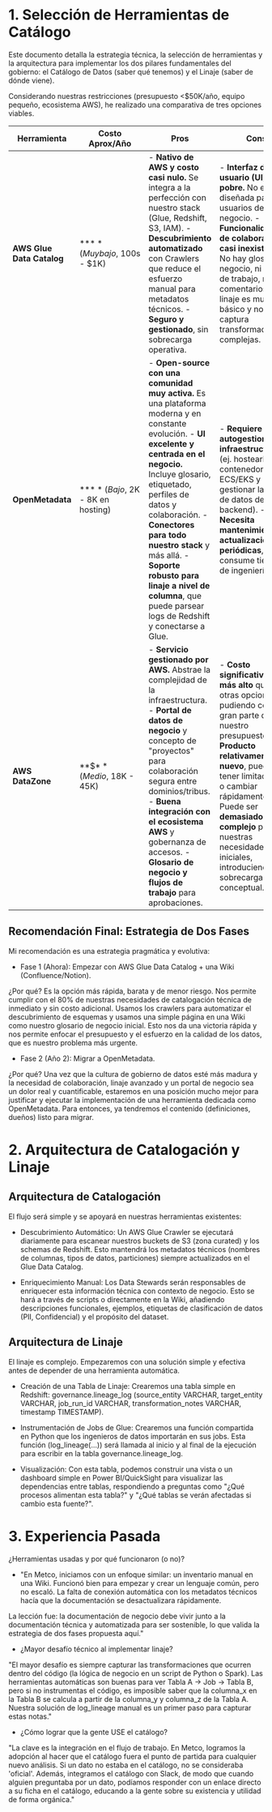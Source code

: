 # 1. Selección de Herramientas de Catálogo
Este documento detalla la estrategia técnica, la selección de herramientas y la arquitectura para implementar los dos pilares fundamentales del gobierno: el Catálogo de Datos (saber qué tenemos) y el Linaje (saber de dónde viene).

Considerando nuestras restricciones (presupuesto <$50K/año, equipo pequeño, ecosistema AWS), he realizado una comparativa de tres opciones viables.

| Herramienta               | Costo Aprox/Año                    | Pros                                                                                                                                                                                                                                                                                                                                                                                 | Cons                                                                                                                                                                                                                                                                                                                   | Esfuerzo de Implementación                                                                                                                   |
| ------------------------- | ---------------------------------- | ------------------------------------------------------------------------------------------------------------------------------------------------------------------------------------------------------------------------------------------------------------------------------------------------------------------------------------------------------------------------------------ | ---------------------------------------------------------------------------------------------------------------------------------------------------------------------------------------------------------------------------------------------------------------------------------------------------------------------- | -------------------------------------------------------------------------------------------------------------------------------------------- |
| **AWS Glue Data Catalog** | **$** (Muy bajo, ~$100s - $1K)     | \- **Nativo de AWS y costo casi nulo.** Se integra a la perfección con nuestro stack (Glue, Redshift, S3, IAM). - **Descubrimiento automatizado** con Crawlers que reduce el esfuerzo manual para metadatos técnicos. - **Seguro y gestionado**, sin sobrecarga operativa.                                                                                                           | \- **Interfaz de usuario (UI) muy pobre.** No está diseñada para usuarios de negocio. - **Funcionalidades de colaboración casi inexistentes.** No hay glosario de negocio, ni flujos de trabajo, ni comentarios. - El linaje es muy básico y no captura transformaciones complejas.                                    | **Bajo.** Ya forma parte de nuestra infraestructura. El esfuerzo se centra en la disciplina de uso y la configuración de crawlers.           |
| **OpenMetadata**          | **$** (Bajo, ~$2K - 8K en hosting) | \- **Open-source con una comunidad muy activa.** Es una plataforma moderna y en constante evolución. - **UI excelente y centrada en el negocio.** Incluye glosario, etiquetado, perfiles de datos y colaboración. - **Conectores para todo nuestro stack** y más allá. - **Soporte robusto para linaje a nivel de columna**, que puede parsear logs de Redshift y conectarse a Glue. | \- **Requiere autogestionar la infraestructura** (ej. hostearlo en un contenedor ECS/EKS y gestionar la base de datos de backend). - **Necesita mantenimiento y actualizaciones periódicas**, lo que consume tiempo de ingeniería.                                                                                     | **Medio.** Requiere un esfuerzo inicial de 1-2 semanas-persona para desplegarlo, asegurarlo e integrarlo con nuestros sistemas y SSO         |
| **AWS DataZone**          | **$$** (Medio, ~$18K - 45K)        | \- **Servicio gestionado por AWS.** Abstrae la complejidad de la infraestructura. - **Portal de datos de negocio** y concepto de "proyectos" para colaboración segura entre dominios/tribus. - **Buena integración con el ecosistema AWS** y gobernanza de accesos. - **Glosario de negocio y flujos de trabajo** para aprobaciones.                                                 | \- **Costo significativamente más alto** que las otras opciones, pudiendo consumir gran parte de nuestro presupuesto. - **Producto relativamente nuevo**, puede tener limitaciones o cambiar rápidamente. - Puede ser **demasiado complejo** para nuestras necesidades iniciales, introduciendo sobrecarga conceptual. | **Bajo a Medio.** Es gestionado, pero requiere una configuración cuidadosa de su modelo de dominios, proyectos y permisos para que sea útil. |

## Recomendación Final: Estrategia de Dos Fases
Mi recomendación es una estrategia pragmática y evolutiva:

* Fase 1 (Ahora): Empezar con AWS Glue Data Catalog + una Wiki (Confluence/Notion).

¿Por qué? Es la opción más rápida, barata y de menor riesgo. Nos permite cumplir con el 80% de nuestras necesidades de catalogación técnica de inmediato y sin costo adicional. Usamos los crawlers para automatizar el descubrimiento de esquemas y usamos una simple página en una Wiki como nuestro glosario de negocio inicial. Esto nos da una victoria rápida y nos permite enfocar el presupuesto y el esfuerzo en la calidad de los datos, que es nuestro problema más urgente.

* Fase 2 (Año 2): Migrar a OpenMetadata.

¿Por qué? Una vez que la cultura de gobierno de datos esté más madura y la necesidad de colaboración, linaje avanzado y un portal de negocio sea un dolor real y cuantificable, estaremos en una posición mucho mejor para justificar y ejecutar la implementación de una herramienta dedicada como OpenMetadata. Para entonces, ya tendremos el contenido (definiciones, dueños) listo para migrar.

# 2. Arquitectura de Catalogación y Linaje

## Arquitectura de Catalogación

El flujo será simple y se apoyará en nuestras herramientas existentes:

* Descubrimiento Automático: Un AWS Glue Crawler se ejecutará diariamente para escanear nuestros buckets de S3 (zona curated) y los schemas de Redshift. Esto mantendrá los metadatos técnicos (nombres de columnas, tipos de datos, particiones) siempre actualizados en el Glue Data Catalog.

* Enriquecimiento Manual: Los Data Stewards serán responsables de enriquecer esta información técnica con contexto de negocio. Esto se hará a través de scripts o directamente en la Wiki, añadiendo descripciones funcionales, ejemplos, etiquetas de clasificación de datos (PII, Confidencial) y el propósito del dataset.

## Arquitectura de Linaje

El linaje es complejo. Empezaremos con una solución simple y efectiva antes de depender de una herramienta automática.

* Creación de una Tabla de Linaje: Crearemos una tabla simple en Redshift: governance.lineage_log (source_entity VARCHAR, target_entity VARCHAR, job_run_id VARCHAR, transformation_notes VARCHAR, timestamp TIMESTAMP).

* Instrumentación de Jobs de Glue: Crearemos una función compartida en Python que los ingenieros de datos importarán en sus jobs. Esta función (log_lineage(...)) será llamada al inicio y al final de la ejecución para escribir en la tabla governance.lineage_log.

* Visualización: Con esta tabla, podemos construir una vista o un dashboard simple en Power BI/QuickSight para visualizar las dependencias entre tablas, respondiendo a preguntas como "¿Qué procesos alimentan esta tabla?" y "¿Qué tablas se verán afectadas si cambio esta fuente?".

# 3. Experiencia Pasada

¿Herramientas usadas y por qué funcionaron (o no)?

* "En Metco, iniciamos con un enfoque similar: un inventario manual en una Wiki. Funcionó bien para empezar y crear un lenguaje común, pero no escaló. La falta de conexión automática con los metadatos técnicos hacía que la documentación se desactualizara rápidamente. 

La lección fue: la documentación de negocio debe vivir junto a la documentación técnica y automatizada para ser sostenible, lo que valida la estrategia de dos fases propuesta aquí."

* ¿Mayor desafío técnico al implementar linaje?

"El mayor desafío es siempre capturar las transformaciones que ocurren dentro del código (la lógica de negocio en un script de Python o Spark). Las herramientas automáticas son buenas para ver Tabla A -> Job -> Tabla B, pero si no instrumentas el código, es imposible saber que la columna_x en la Tabla B se calcula a partir de la columna_y y columna_z de la Tabla A. Nuestra solución de log_lineage manual es un primer paso para capturar estas notas."

* ¿Cómo lograr que la gente USE el catálogo?

"La clave es la integración en el flujo de trabajo. En Metco, logramos la adopción al hacer que el catálogo fuera el punto de partida para cualquier nuevo análisis. Si un dato no estaba en el catálogo, no se consideraba 'oficial'. Además, integramos el catálogo con Slack, de modo que cuando alguien preguntaba por un dato, podíamos responder con un enlace directo a su ficha en el catálogo, educando a la gente sobre su existencia y utilidad de forma orgánica."